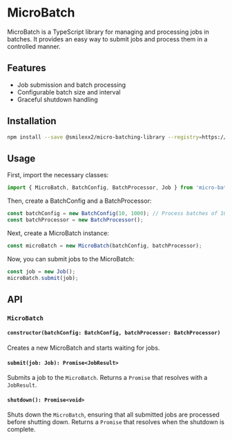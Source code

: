 # MicroBatch

MicroBatch is a TypeScript library for managing and processing jobs in batches. It provides an easy way to submit jobs and process them in a controlled manner.

## Features

- Job submission and batch processing
- Configurable batch size and interval
- Graceful shutdown handling

## Installation

```bash
npm install --save @smilexx2/micro-batching-library --registry=https://npm.pkg.github.com
```

## Usage

First, import the necessary classes:

```javascript
import { MicroBatch, BatchConfig, BatchProcessor, Job } from 'micro-batch';
```

Then, create a BatchConfig and a BatchProcessor:

```javascript
const batchConfig = new BatchConfig(10, 1000); // Process batches of 10 jobs every 1000ms
const batchProcessor = new BatchProcessor();
```

Next, create a MicroBatch instance:

```javascript
const microBatch = new MicroBatch(batchConfig, batchProcessor);
```

Now, you can submit jobs to the MicroBatch:

```javascript
const job = new Job();
microBatch.submit(job);
```

## API

### `MicroBatch`

#### `constructor(batchConfig: BatchConfig, batchProcessor: BatchProcessor)`

Creates a new MicroBatch and starts waiting for jobs.

#### `submit(job: Job): Promise<JobResult>`

Submits a job to the `MicroBatch`. Returns a `Promise` that resolves with a `JobResult`.

#### `shutdown(): Promise<void>`

Shuts down the `MicroBatch`, ensuring that all submitted jobs are processed before shutting down. Returns a `Promise` that resolves when the shutdown is complete.
